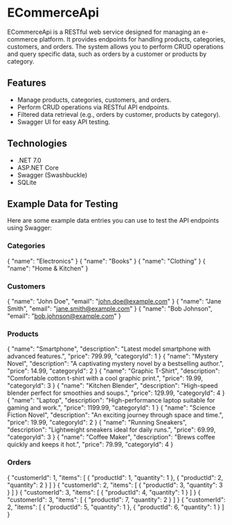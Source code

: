 # ECommerceApi

ECommerceApi is a RESTful web service designed for managing an e-commerce platform. It provides endpoints for handling products, categories, customers, and orders. The system allows you to perform CRUD operations and query specific data, such as orders by a customer or products by category.

## Features

- Manage products, categories, customers, and orders.
- Perform CRUD operations via RESTful API endpoints.
- Filtered data retrieval (e.g., orders by customer, products by category).
- Swagger UI for easy API testing.

## Technologies

- .NET 7.0
- ASP.NET Core
- Swagger (Swashbuckle)
- SQLite

## Example Data for Testing

Here are some example data entries you can use to test the API endpoints using Swagger:

### Categories

{
"name": "Electronics"
}
{
"name": "Books"
}
{
"name": "Clothing"
}
{
"name": "Home & Kitchen"
}

### Customers

{
"name": "John Doe",
"email": "john.doe@example.com"
}
{
"name": "Jane Smith",
"email": "jane.smith@example.com"
}
{
"name": "Bob Johnson",
"email": "bob.johnson@example.com"
}

### Products

{
"name": "Smartphone",
"description": "Latest model smartphone with advanced features.",
"price": 799.99,
"categoryId": 1
}
{
"name": "Mystery Novel",
"description": "A captivating mystery novel by a bestselling author.",
"price": 14.99,
"categoryId": 2
}
{
"name": "Graphic T-Shirt",
"description": "Comfortable cotton t-shirt with a cool graphic print.",
"price": 19.99,
"categoryId": 3
}
{
"name": "Kitchen Blender",
"description": "High-speed blender perfect for smoothies and soups.",
"price": 129.99,
"categoryId": 4
}
{
"name": "Laptop",
"description": "High-performance laptop suitable for gaming and work.",
"price": 1199.99,
"categoryId": 1
}
{
"name": "Science Fiction Novel",
"description": "An exciting journey through space and time.",
"price": 19.99,
"categoryId": 2
}
{
"name": "Running Sneakers",
"description": "Lightweight sneakers ideal for daily runs.",
"price": 69.99,
"categoryId": 3
}
{
"name": "Coffee Maker",
"description": "Brews coffee quickly and keeps it hot.",
"price": 79.99,
"categoryId": 4
}

### Orders

{
"customerId": 1,
"items": [
{
"productId": 1,
"quantity": 1
},
{
"productId": 2,
"quantity": 2
}
]
}
{
"customerId": 2,
"items": [
{
"productId": 3,
"quantity": 3
}
]
}
{
"customerId": 3,
"items": [
{
"productId": 4,
"quantity": 1
}
]
}
{
"customerId": 3,
"items": [
{
"productId": 7,
"quantity": 2
}
]
}
{
"customerId": 2,
"items": [
{
"productId": 5,
"quantity": 1
},
{
"productId": 6,
"quantity": 1
}
]
}
